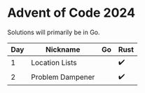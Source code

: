 # Advent of Code 2024

Solutions will primarily be in Go.

| Day | Nickname         | Go  | Rust |
| --- | ---------------- | --- | ---- |
| 1   | Location Lists   |     | ✔️   |
| 2   | Problem Dampener |     | ✔️   |
